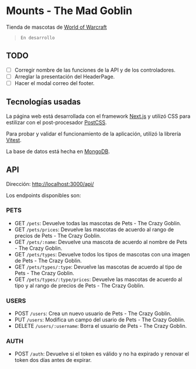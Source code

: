 # Mounts - The Mad Goblin

Tienda de mascotas de [World of Warcraft](https://worldofwarcraft.blizzard.com/es-es/)

> `En desarrollo`

## TODO

- [ ] Corregir nombre de las funciones de la API y de los controladores.
- [ ] Arreglar la presentación del HeaderPage.
- [ ] Hacer el modal correo del footer.

## Tecnologías usadas

La página web está desarrollada con el framework [Next.js](https://nextjs.org) y utilizó CSS para estilizar con el post-procesador [PostCSS](https://postcss.org).

Para probar y validar el funcionamiento de la aplicación, utilizó la librería [Vitest](https://vitest.dev).

La base de datos está hecha en [MongoDB](https://www.mongodb.com).

## API

Dirección: [http://localhost:3000/api/](http://localhost:3000/api/)

Los endpoints disponibles son:

### PETS

- GET `/pets`: Devuelve todas las mascotas de Pets - The Crazy Goblin.
- GET `/pets/prices`: Devuelve las mascotas de acuerdo al rango de precios de Pets - The Crazy Goblin.
- GET `/pets/:name`: Devuelve una mascota de acuerdo al nombre de Pets - The Crazy Goblin.
- GET `/pets/types`: Devuelve todos los tipos de mascotas con una imagen de Pets - The Crazy Goblin.
- GET `/pets/types/:type`: Devuelve las mascotas de acuerdo al tipo de Pets - The Crazy Goblin.
- GET `/pets/types/:type/prices`: Devuelve las mascotas de acuerdo al tipo y al rango de precios de Pets - The Crazy Goblin.

### USERS

- POST `/users`: Crea un nuevo usuario de Pets - The Crazy Goblin.
- PUT `/users`: Modifica un campo del usario de Pets - The Crazy Goblin.
- DELETE `/users/:username`: Borra el usuario de Pets - The Crazy Goblin.

### AUTH

- POST `/auth`: Devuelve si el token es válido y no ha expirado y renovar el token dos días antes de expirar.
